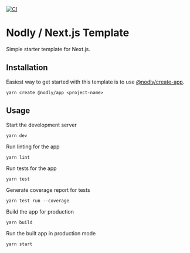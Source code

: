 [![CI](https://github.com/nodly/next-template/actions/workflows/ci.yml/badge.svg)](https://github.com/nodly/next-template/actions/workflows/ci.yml)

# Nodly / Next.js Template

Simple starter template for Next.js.

## Installation

Easiest way to get started with this template is to use [@nodly/create-app](https://github.com/nodly/create-app).

```
yarn create @nodly/app <project-name>
```

## Usage

Start the development server

```
yarn dev
```

Run linting for the app

```
yarn lint
```

Run tests for the app

```
yarn test
```

Generate coverage report for tests

```
yarn test run --coverage
```

Build the app for production

```
yarn build
```

Run the built app in production mode

```
yarn start
```
